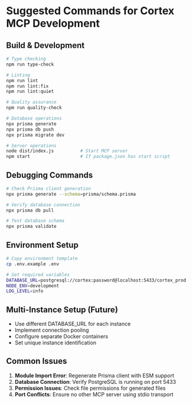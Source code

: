 # Suggested Commands for Cortex MCP Development

## Build & Development
```bash
# Type checking
npm run type-check

# Linting
npm run lint
npm run lint:fix
npm run lint:quiet

# Quality assurance
npm run quality-check

# Database operations
npx prisma generate
npx prisma db push
npx prisma migrate dev

# Server operations
node dist/index.js          # Start MCP server
npm start                   # If package.json has start script
```

## Debugging Commands
```bash
# Check Prisma client generation
npx prisma generate --schema=prisma/schema.prisma

# Verify database connection
npx prisma db pull

# Test database schema
npx prisma validate
```

## Environment Setup
```bash
# Copy environment template
cp .env.example .env

# Set required variables
DATABASE_URL=postgresql://cortex:password@localhost:5433/cortex_prod
NODE_ENV=development
LOG_LEVEL=info
```

## Multi-Instance Setup (Future)
- Use different DATABASE_URL for each instance
- Implement connection pooling
- Configure separate Docker containers
- Set unique instance identification

## Common Issues
1. **Module Import Error**: Regenerate Prisma client with ESM support
2. **Database Connection**: Verify PostgreSQL is running on port 5433
3. **Permission Issues**: Check file permissions for generated files
4. **Port Conflicts**: Ensure no other MCP server using stdio transport